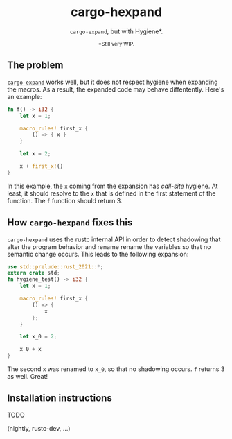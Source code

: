 <div class="title-block" style="text-align: center;" align="center">

# cargo-hexpand

`cargo-expand`, but with Hygiene*.

<sub>\*Still very WIP.</sub>


</div>

## The problem

[`cargo-expand`] works well, but it does not respect hygiene when expanding the macros. As a result, the expanded code may behave diffentently. Here's an example:

```rust
fn f() -> i32 {
    let x = 1;

    macro_rules! first_x {
        () => { x }
    }

    let x = 2;

    x + first_x!()
}
```

In this example, the `x` coming from the expansion has _call-site_ hygiene. At least, it should resolve to the `x` that is defined in the first statement of the function. The `f` function should return 3.

## How `cargo-hexpand` fixes this

`cargo-hexpand` uses the rustc internal API in order to detect shadowing that alter the program behavior and rename rename the variables so that no semantic change occurs. This leads to the following expansion:

```rust
use std::prelude::rust_2021::*;
extern crate std;
fn hygiene_test() -> i32 {
    let x = 1;

    macro_rules! first_x {
        () => {
            x
        };
    }

    let x_0 = 2;

    x_0 + x
}
```

The second `x` was renamed to `x_0`, so that no shadowing occurs. `f` returns 3 as well. Great!

## Installation instructions

TODO

(nightly, rustc-dev, ...)

[`cargo-expand`]: https://github.com/dtolnay/cargo-expand
